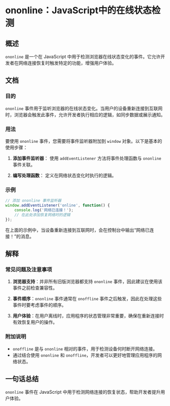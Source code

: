 <!--
Meta Description: # ononline：JavaScript中的在线状态检测 ## 概述 `ononline` 是一个在 JavaScript 中用于检测浏览器在线状态变化的事件。它允许开发者在网络连接恢复时触发特定的功能，增强用户体验。 ## 文档 ### 目的 `ononline` 事件用于监听浏览器的在线状态变...
Meta Keywords: ononline, javascript, onoffline, window, addeventlistener
-->

# ononline：JavaScript中的在线状态检测

## 概述
`ononline` 是一个在 JavaScript 中用于检测浏览器在线状态变化的事件。它允许开发者在网络连接恢复时触发特定的功能，增强用户体验。

## 文档
### 目的
`ononline` 事件用于监听浏览器的在线状态变化。当用户的设备重新连接到互联网时，浏览器会触发此事件，允许开发者执行相应的逻辑，如同步数据或展示通知。

### 用法
要使用 `ononline` 事件，您需要将事件监听器附加到 `window` 对象。以下是基本的使用步骤：

1. **添加事件监听器**：
   使用 `addEventListener` 方法将事件处理函数与 `ononline` 事件关联。

2. **编写处理函数**：
   定义在网络状态变化时执行的逻辑。

### 示例
```javascript
// 添加 ononline 事件监听器
window.addEventListener('online', function() {
    console.log('网络已连接！');
    // 在此处添加恢复网络时的逻辑
});
```

在上面的示例中，当设备重新连接到互联网时，会在控制台中输出“网络已连接！”的消息。

## 解释
### 常见问题及注意事项
1. **浏览器支持**：并非所有旧版浏览器都支持 `ononline` 事件，因此建议在使用该事件之前检查兼容性。
   
2. **事件顺序**：`ononline` 事件通常在 `onoffline` 事件之后触发，因此在处理这些事件时要考虑事件的顺序。

3. **用户体验**：在用户离线时，应用程序的状态管理非常重要，确保在重新连接时有效恢复用户的操作。

### 附加说明
- `onoffline` 是与 `ononline` 相对的事件，用于检测设备何时断开网络连接。
- 通过结合使用 `ononline` 和 `onoffline`，开发者可以更好地管理应用程序的网络状态。

## 一句话总结
`ononline` 事件在 JavaScript 中用于检测网络连接的恢复状态，帮助开发者提升用户体验。